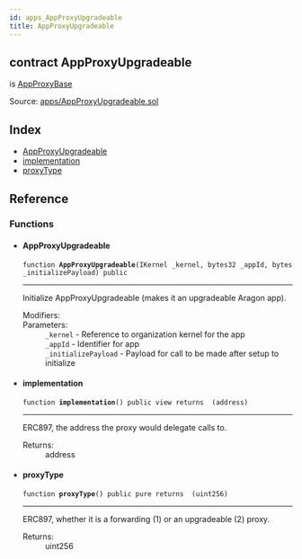 ```yaml
---
id: apps_AppProxyUpgradeable
title: AppProxyUpgradeable
---
```


<div class="contract-doc"><div class="contract"><h2 class="contract-header"><span class="contract-kind">contract</span> AppProxyUpgradeable</h2><p class="base-contracts"><span>is</span> <a href="apps_AppProxyBase.html">AppProxyBase</a></p><div class="source">Source: <a href="https://github.com/aragon/aragonOS//blob/v3.1.4/contracts/apps/AppProxyUpgradeable.sol" target="_blank">apps/AppProxyUpgradeable.sol</a></div></div><div class="index"><h2>Index</h2><ul><li><a href="apps_AppProxyUpgradeable.html#AppProxyUpgradeable">AppProxyUpgradeable</a></li><li><a href="apps_AppProxyUpgradeable.html#implementation">implementation</a></li><li><a href="apps_AppProxyUpgradeable.html#proxyType">proxyType</a></li></ul></div><div class="reference"><h2>Reference</h2><div class="functions"><h3>Functions</h3><ul><li><div class="item function"><span id="AppProxyUpgradeable" class="anchor-marker"></span><h4 class="name">AppProxyUpgradeable</h4><div class="body"><code class="signature">function <strong>AppProxyUpgradeable</strong><span>(IKernel _kernel, bytes32 _appId, bytes _initializePayload) </span><span>public </span></code><hr/><div class="description"><p>Initialize AppProxyUpgradeable (makes it an upgradeable Aragon app).</p></div><dl><dt><span class="label-modifiers">Modifiers:</span></dt><dd></dd><dt><span class="label-parameters">Parameters:</span></dt><dd><div><code>_kernel</code> - Reference to organization kernel for the app</div><div><code>_appId</code> - Identifier for app</div><div><code>_initializePayload</code> - Payload for call to be made after setup to initialize</div></dd></dl></div></div></li><li><div class="item function"><span id="implementation" class="anchor-marker"></span><h4 class="name">implementation</h4><div class="body"><code class="signature">function <strong>implementation</strong><span>() </span><span>public </span><span>view </span><span>returns  (address) </span></code><hr/><div class="description"><p>ERC897, the address the proxy would delegate calls to.</p></div><dl><dt><span class="label-return">Returns:</span></dt><dd>address</dd></dl></div></div></li><li><div class="item function"><span id="proxyType" class="anchor-marker"></span><h4 class="name">proxyType</h4><div class="body"><code class="signature">function <strong>proxyType</strong><span>() </span><span>public </span><span>pure </span><span>returns  (uint256) </span></code><hr/><div class="description"><p>ERC897, whether it is a forwarding (1) or an upgradeable (2) proxy.</p></div><dl><dt><span class="label-return">Returns:</span></dt><dd>uint256</dd></dl></div></div></li></ul></div></div></div>
